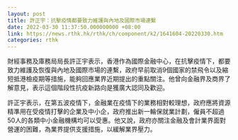 ```yaml
---
layout: post
title: 許正宇：抗擊疫情都要致力維護與內地及國際市場連繫
date: 2022-03-30 11:37:50.000000000 +08:00
link: https://news.rthk.hk/rthk/ch/component/k2/1641604-20220330.htm
categories: rthk
---
```


財經事務及庫務局局長許正宇表示，香港作為國際金融中心，在抗擊疫情下，都要致力維護及恢復與內地及國際市場的連繫，政府早前取消9個國家的禁飛令以及縮短抵港檢疫期等措施，能夠回應業界近期提出的重點關注。他曾向金融界及商界了解意見，表示這個階段性抗疫新路向是獲廣大認同及歡迎。

許正宇表示，在第五波疫情下，金融業在疫情下的業務相對較理想，政府應將資源精準用在受疫情打擊的企業及中小企，政府推出新一輪保就業計劃，僱員不超過50人的各類中小金融機構均可以受惠。他又說，政府亦關注金融及會計業界面對營運的困難，為業界提供支援措施，以緩解業界壓力。
